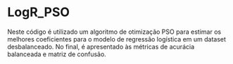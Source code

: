 # LogR_PSO

Neste código é utilizado um algoritmo de otimização PSO para estimar os melhores coeficientes para o modelo de regressão logística em um dataset desbalanceado. No final, é apresentado às métricas de acurácia balanceada e matriz de confusão.
